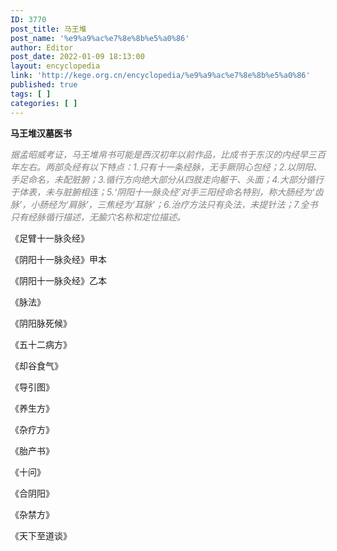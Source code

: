 ```yaml
---
ID: 3770
post_title: 马王堆
post_name: '%e9%a9%ac%e7%8e%8b%e5%a0%86'
author: Editor
post_date: 2022-01-09 18:13:00
layout: encyclopedia
link: 'http://kege.org.cn/encyclopedia/%e9%a9%ac%e7%8e%8b%e5%a0%86'
published: true
tags: [ ]
categories: [ ]
---
```

<strong>马王堆汉墓医书</strong>

<span style="color: #808080;"><em>据孟昭威考证，马王堆帛书可能是西汉初年以前作品，比成书于东汉的内经早三百年左右。两部灸经有以下特点：1.只有十一条经脉，无手厥阴心包经；2.以阴阳、手足命名，未配脏腑；3.循行方向绝大部分从四肢走向躯干、头面；4.大部分循行于体表，未与脏腑相连；5.‘阴阳十一脉灸经’对手三阳经命名特别，称大肠经为‘齿脉’，小肠经为‘肩脉’，三焦经为‘耳脉’；6.治疗方法只有灸法，未提针法；7.全书只有经脉循行描述，无腧穴名称和定位描述。</em></span>

《足臂十一脉灸经》

《阴阳十一脉灸经》甲本

《阴阳十一脉灸经》乙本

《脉法》

《阴阳脉死候》

《五十二病方》

《却谷食气》

《导引图》

《养生方》

《杂疗方》

《胎产书》

《十问》

《合阴阳》

《杂禁方》

《天下至道谈》